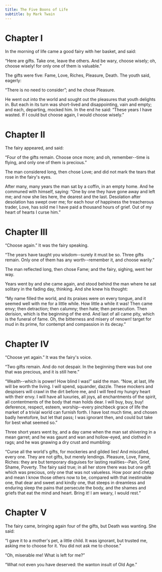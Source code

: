 ```yaml
---
title: The Five Boons of Life
subtitle: by Mark Twain
---
```

# Chapter I

In the morning of life came a good fairy with her basket, and said:

“Here are gifts. Take one, leave the others. And be wary, choose wisely;
oh, choose wisely! for only one of them is valuable.”

The gifts were five: Fame, Love, Riches, Pleasure, Death. The youth
said, eagerly:

“There is no need to consider”; and he chose Pleasure.

He went out into the world and sought out the pleasures that youth
delights in. But each in its turn was short-lived and disappointing,
vain and empty; and each, departing, mocked him. In the end he said:
“These years I have wasted. If I could but choose again, I would choose
wisely.”



# Chapter II

The fairy appeared, and said:

“Four of the gifts remain. Choose once more; and oh, remember--time is
flying, and only one of them is precious.”

The man considered long, then chose Love; and did not mark the tears
that rose in the fairy's eyes.

After many, many years the man sat by a coffin, in an empty home. And he
communed with himself, saying: “One by one they have gone away and left
me; and now she lies here, the dearest and the last. Desolation after
desolation has swept over me; for each hour of happiness the treacherous
trader, Love, has sold me I have paid a thousand hours of grief. Out of
my heart of hearts I curse him.”



# Chapter III

“Choose again.” It was the fairy speaking.

“The years have taught you wisdom--surely it must be so. Three gifts
remain. Only one of them has any worth--remember it, and choose warily.”

The man reflected long, then chose Fame; and the fairy, sighing, went
her way.

Years went by and she came again, and stood behind the man where he sat
solitary in the fading day, thinking. And she knew his thought:

“My name filled the world, and its praises were on every tongue, and it
seemed well with me for a little while. How little a while it was! Then
came envy; then detraction; then calumny; then hate; then persecution.
Then derision, which is the beginning of the end. And last of all came
pity, which is the funeral of fame. Oh, the bitterness and misery of
renown! target for mud in its prime, for contempt and compassion in its
decay.”



# Chapter IV

“Choose yet again.” It was the fairy's voice.

“Two gifts remain. And do not despair. In the beginning there was but
one that was precious, and it is still here.”

“Wealth--which is power! How blind I was!” said the man. “Now, at last,
life will be worth the living. I will spend, squander, dazzle. These
mockers and despisers will crawl in the dirt before me, and I will feed
my hungry heart with their envy. I will have all luxuries, all joys, all
enchantments of the spirit, all contentments of the body that man holds
dear. I will buy, buy, buy! deference, respect, esteem, worship--every
pinchbeck grace of life the market of a trivial world can furnish forth.
I have lost much time, and chosen badly heretofore, but let that pass; I
was ignorant then, and could but take for best what seemed so.”

Three short years went by, and a day came when the man sat shivering in
a mean garret; and he was gaunt and wan and hollow-eyed, and clothed in
rags; and he was gnawing a dry crust and mumbling:

“Curse all the world's gifts, for mockeries and gilded lies! And
miscalled, every one. They are not gifts, but merely lendings. Pleasure,
Love, Fame, Riches: they are but temporary disguises for lasting
realities--Pain, Grief, Shame, Poverty. The fairy said true; in all her
store there was but one gift which was precious, only one that was not
valueless. How poor and cheap and mean I know those others now to be,
compared with that inestimable one, that dear and sweet and kindly one,
that steeps in dreamless and enduring sleep the pains that persecute the
body, and the shames and griefs that eat the mind and heart. Bring it! I
am weary, I would rest.”



# Chapter V

The fairy came, bringing again four of the gifts, but Death was wanting.
She said:

“I gave it to a mother's pet, a little child. It was ignorant, but
trusted me, asking me to choose for it. You did not ask me to choose.”

“Oh, miserable me! What is left for me?”

“What not even you have deserved: the wanton insult of Old Age.”

